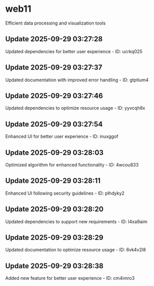 # web11
Efficient data processing and visualization tools

## Update 2025-09-29 03:27:28
Updated dependencies for better user experience - ID: ucrkq025


## Update 2025-09-29 03:27:37
Updated documentation with improved error handling - ID: gtptium4


## Update 2025-09-29 03:27:46
Updated dependencies to optimize resource usage - ID: yyvcqh8x


## Update 2025-09-29 03:27:54
Enhanced UI for better user experience - ID: inuxggof


## Update 2025-09-29 03:28:03
Optimized algorithm for enhanced functionality - ID: 4wcou833


## Update 2025-09-29 03:28:11
Enhanced UI following security guidelines - ID: plhdyky2


## Update 2025-09-29 03:28:20
Updated dependencies to support new requirements - ID: l4xa9aim


## Update 2025-09-29 03:28:29
Updated documentation to optimize resource usage - ID: 6vk4v2l8


## Update 2025-09-29 03:28:38
Added new feature for better user experience - ID: cm4imro3

